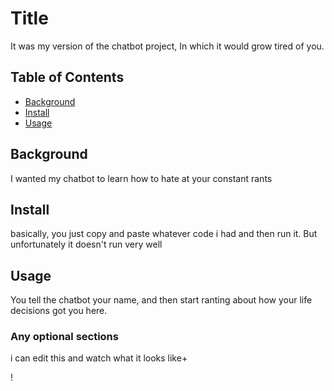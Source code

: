 # Title
It was my version of the chatbot project, In which it would grow tired of you.
## Table of Contents
- [Background](#background)
- [Install](#install)
- [Usage](#usage)
## Background
I wanted my chatbot to learn how to hate at your constant rants
## Install
basically, you just copy and paste whatever code i had and then run it. But unfortunately it doesn't run very well
## Usage
You tell the chatbot your name, and then start ranting about how your life decisions got you here.
### Any optional sections
i can edit this and watch what it looks like+

!
